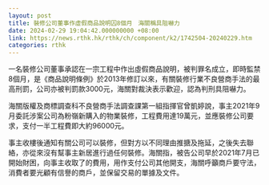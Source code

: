 ```yaml
---
layout: post
title: 裝修公司董事作虛假商品說明囚8個月　海關稱具阻嚇力
date: 2024-02-29 19:04:42.000000000 +08:00
link: https://news.rthk.hk/rthk/ch/component/k2/1742504-20240229.htm
categories: rthk
---
```


一名裝修公司董事承認在一宗工程中作出虛假商品說明，被判罪名成立，即時監禁8個月，是《商品說明條例》於2013年修訂以來，有關裝修行業不良營商手法的最高刑罰，公司亦被判罰款3000元，海關對裁決表示歡迎，認為判刑具阻嚇力。

海關版權及商標調查科不良營商手法調查課第一組指揮官曾凱婷說，事主2021年9月委託涉案公司為粉嶺新購入的物業裝修，工程費用達19萬元，並應裝修公司要求，支付一半工程費即大約96000元。

事主收樓後通知有關公司可以裝修，但對方以不同理由推搪及拖延，之後失去聯絡，亦從來沒有幫事主新居進行過任何裝修。海關指，被告公司早於2021年7月已開始財困，向事主收取了的費用，用作支付公司其他開支，海關呼籲商戶要守法，消費者要光顧有信譽的商戶，並保留交易的單據及文件。
